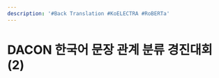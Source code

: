 ```yaml
---
description: '#Back Translation #KoELECTRA #RoBERTa'
---
```


# DACON 한국어 문장 관계 분류 경진대회 (2)

<figure><img src="../../../.gitbook/assets/DACON 한국어 문장 관계 분류 경진대회 (2)_페이지_01.jpg" alt=""><figcaption></figcaption></figure>

<figure><img src="../../../.gitbook/assets/DACON 한국어 문장 관계 분류 경진대회 (2)_페이지_02.jpg" alt=""><figcaption></figcaption></figure>

<figure><img src="../../../.gitbook/assets/DACON 한국어 문장 관계 분류 경진대회 (2)_페이지_03.jpg" alt=""><figcaption></figcaption></figure>

<figure><img src="../../../.gitbook/assets/DACON 한국어 문장 관계 분류 경진대회 (2)_페이지_04.jpg" alt=""><figcaption></figcaption></figure>

<figure><img src="../../../.gitbook/assets/DACON 한국어 문장 관계 분류 경진대회 (2)_페이지_05.jpg" alt=""><figcaption></figcaption></figure>

<figure><img src="../../../.gitbook/assets/DACON 한국어 문장 관계 분류 경진대회 (2)_페이지_06.jpg" alt=""><figcaption></figcaption></figure>

<figure><img src="../../../.gitbook/assets/DACON 한국어 문장 관계 분류 경진대회 (2)_페이지_07.jpg" alt=""><figcaption></figcaption></figure>

<figure><img src="../../../.gitbook/assets/DACON 한국어 문장 관계 분류 경진대회 (2)_페이지_08.jpg" alt=""><figcaption></figcaption></figure>

<figure><img src="../../../.gitbook/assets/DACON 한국어 문장 관계 분류 경진대회 (2)_페이지_09.jpg" alt=""><figcaption></figcaption></figure>

<figure><img src="../../../.gitbook/assets/DACON 한국어 문장 관계 분류 경진대회 (2)_페이지_10.jpg" alt=""><figcaption></figcaption></figure>

<figure><img src="../../../.gitbook/assets/DACON 한국어 문장 관계 분류 경진대회 (2)_페이지_11.jpg" alt=""><figcaption></figcaption></figure>

<figure><img src="../../../.gitbook/assets/DACON 한국어 문장 관계 분류 경진대회 (2)_페이지_12.jpg" alt=""><figcaption></figcaption></figure>

<figure><img src="../../../.gitbook/assets/DACON 한국어 문장 관계 분류 경진대회 (2)_페이지_13.jpg" alt=""><figcaption></figcaption></figure>

<figure><img src="../../../.gitbook/assets/DACON 한국어 문장 관계 분류 경진대회 (2)_페이지_14.jpg" alt=""><figcaption></figcaption></figure>

<figure><img src="../../../.gitbook/assets/DACON 한국어 문장 관계 분류 경진대회 (2)_페이지_15.jpg" alt=""><figcaption></figcaption></figure>

<figure><img src="../../../.gitbook/assets/DACON 한국어 문장 관계 분류 경진대회 (2)_페이지_16.jpg" alt=""><figcaption></figcaption></figure>

<figure><img src="../../../.gitbook/assets/DACON 한국어 문장 관계 분류 경진대회 (2)_페이지_17.jpg" alt=""><figcaption></figcaption></figure>

<figure><img src="../../../.gitbook/assets/DACON 한국어 문장 관계 분류 경진대회 (2)_페이지_18 (1).jpg" alt=""><figcaption></figcaption></figure>

<figure><img src="../../../.gitbook/assets/DACON 한국어 문장 관계 분류 경진대회 (2)_페이지_19.jpg" alt=""><figcaption></figcaption></figure>

<figure><img src="../../../.gitbook/assets/DACON 한국어 문장 관계 분류 경진대회 (2)_페이지_20.jpg" alt=""><figcaption></figcaption></figure>

<figure><img src="../../../.gitbook/assets/DACON 한국어 문장 관계 분류 경진대회 (2)_페이지_21.jpg" alt=""><figcaption></figcaption></figure>

<figure><img src="../../../.gitbook/assets/DACON 한국어 문장 관계 분류 경진대회 (2)_페이지_22.jpg" alt=""><figcaption></figcaption></figure>
